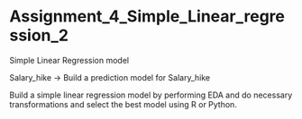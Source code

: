 # Assignment_4_Simple_Linear_regression_2
Simple Linear Regression model

Salary_hike -> Build a prediction model for Salary_hike

Build a simple linear regression model by performing EDA and do necessary transformations and select the best model using R or Python.
